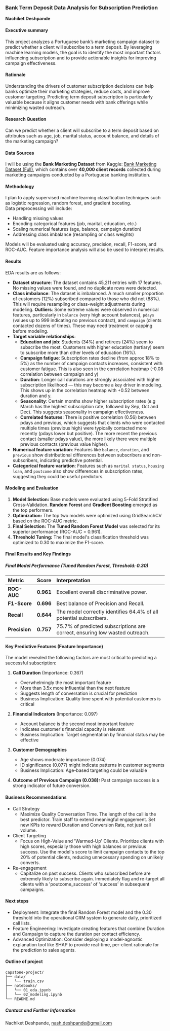 ### Bank Term Deposit Data Analysis for Subscription Prediction

**Nachiket Deshpande**

#### Executive summary
This project analyzes a Portuguese bank’s marketing campaign dataset to predict whether a client will subscribe to a term deposit. By leveraging machine learning models, the goal is to identify the most important factors influencing subscription and to provide actionable insights for improving campaign effectiveness.

#### Rationale
Understanding the drivers of customer subscription decisions can help banks optimize their marketing strategies, reduce costs, and improve customer targeting. Predicting term deposit subscription is particularly valuable because it aligns customer needs with bank offerings while minimizing wasted outreach.

#### Research Question
Can we predict whether a client will subscribe to a term deposit based on attributes such as age, job, marital status, account balance, and details of the marketing campaign?

#### Data Sources
I will be using the **Bank Marketing Dataset** from Kaggle: [Bank Marketing Dataset (Full)](https://www.kaggle.com/datasets/sushant097/bank-marketing-dataset-full), which contains over **40,000 client records** collected during marketing campaigns conducted by a Portuguese banking institution.

#### Methodology
I plan to apply supervised machine learning classification techniques such as logistic regression, random forest, and gradient boosting.  
Data preprocessing will include:  
- Handling missing values  
- Encoding categorical features (job, marital, education, etc.)  
- Scaling numerical features (age, balance, campaign duration)  
- Addressing class imbalance (resampling or class weights)

Models will be evaluated using accuracy, precision, recall, F1-score, and ROC-AUC. Feature importance analysis will also be used to interpret results.

#### Results
EDA results are as follows:
- **Dataset structure**: The dataset contains 45,211 entries with 17 features. No missing values were found, and no duplicate rows were detected.  
- **Class imbalance**: The dataset is imbalanced. A much smaller proportion of customers (12%) subscribed compared to those who did not (88%). This will require resampling or class-weight adjustments during modeling.
**Outliers**: Some extreme values were observed in numerical features, particularly in `balance` (very high account balances), `pdays` (values up to 999 indicating no previous contact), and `campaign` (clients contacted dozens of times). These may need treatment or capping before modeling.
- **Target variable relationships**: 
    - **Education and job**: Students (34%) and retirees (24%) seem to subscribe the most. Customers with higher education (tertiary) seem to subscribe more than other levels of education (16%).
    - **Campaign fatigue**: Subscription rates decline (from approx 18% to 5%) as the number of campaign contacts increases, consistent with customer fatigue. This is also seen in the correlation heatmap (-0.08 correlation between campaign and y)
    - **Duration**: Longer call durations are strongly associated with higher subscription likelihood — this may become a key driver in modeling. This shows up in the correlation heatmap with +0.52 between duration and y.
    - **Seasonality**: Certain months show higher subscription rates (e.g March has the highest subscription rate, followed by Sep, Oct and Dec). This suggests seasonality in campaign effectiveness.
    - **Correlated features**: There is positive correlation (0.56) between pdays and previous, which suggests that clients who were contacted multiple times (previous high) were typically contacted more recently (pdays lower but positive). The more recent the previous contact (smaller pdays value), the more likely there were multiple previous contacts (previous value higher).
- **Numerical feature variation**: Features like `balance`, `duration`, and `previous` show distributional differences between subscribers and non-subscribers, indicating predictive potential. 
- **Categorical feature variation**: Features such as `marital status`, `housing loan`, and `poutcome` also show differences in subscription rates, suggesting they could be useful predictors.

#### Modeling and Evaluation

1.  **Model Selection:** Base models were evaluated using 5-Fold Stratified Cross-Validation. **Random Forest** and **Gradient Boosting** emerged as the top performers.
2.  **Optimization:** The top two models were optimized using GridSearchCV based on the ROC-AUC metric.
3.  **Final Selection:** The **Tuned Random Forest Model** was selected for its superior performance (ROC-AUC = 0.961).
4.  **Threshold Tuning:** The final model's classification threshold was optimized to 0.30 to maximize the F1-score.

#### Final Results and Key Findings

##### Final Model Performance (Tuned Random Forest, Threshold: 0.30)

| Metric | Score | Interpretation |
| :--- | :--- | :--- |
| **ROC-AUC** | **0.961** | Excellent overall discriminative power. |
| **F1-Score** | **0.696** | Best balance of Precision and Recall. |
| **Recall** | **0.644** | The model correctly identifies 64.4\% of all potential subscribers. |
| **Precision** | **0.757** | 75.7\% of predicted subscriptions are correct, ensuring low wasted outreach. |

#### Key Predictive Features (Feature Importance)

The model revealed the following factors are most critical to predicting a successful subscription:

1. **Call Duration** (Importance: 0.367)
   - Overwhelmingly the most important feature
   - More than 3.5x more influential than the next feature
   - Suggests length of conversation is crucial for prediction
   - Business Implication: Quality time spent with potential customers is critical

2. **Financial Indicators** (Importance: 0.097)
   - Account balance is the second most important feature
   - Indicates customer's financial capacity is relevant
   - Business Implication: Target segmentation by financial status may be effective

3. **Customer Demographics**
   - Age shows moderate importance (0.074)
   - ID significance (0.077) might indicate patterns in customer segments
   - Business Implication: Age-based targeting could be valuable

4.  **Outcome of Previous Campaign (0.038):** Past campaign success is a strong indicator of future conversion.

#### Business Recommendations

- Call Strategy
    - Maximize Quality Conversation Time. The length of the call is the best predictor. Train staff to extend meaningful engagement. Set new KPIs to reward Duration and Conversion Rate, not just call volume.
- Client Targeting
    - Focus on High-Value and 'Warmed-Up' Clients. Prioritize clients with high scores, especially those with high balances or previous success. Use the model's score to limit campaign contacts to the top 20% of potential clients, reducing unnecessary spending on unlikely converts.
- Re-engagement
    - Capitalize on past success. Clients who subscribed before are extremely likely to subscribe again. Immediately flag and re-target all clients with a 'poutcome_success' of 'success' in subsequent campaigns.


#### Next steps
- Deployment: Integrate the final Random Forest model and the 0.30 threshold into the operational CRM system to generate daily, prioritized call lists.
- Feature Engineering: Investigate creating features that combine Duration and Campaign to capture the duration per contact efficiency.
- Advanced Optimization: Consider deploying a model-agnostic explanation tool like SHAP to provide real-time, per-client rationale for the prediction to sales agents.

#### Outline of project
```text
capstone-project/
├── data/
│   └── train.csv
├── notebooks/
│   └── 01_eda.ipynb
│   └── 02_modeling.ipynb
└── README.md
```
##### Contact and Further Information
Nachiket Deshpande, nash.deshpande@gmail.com